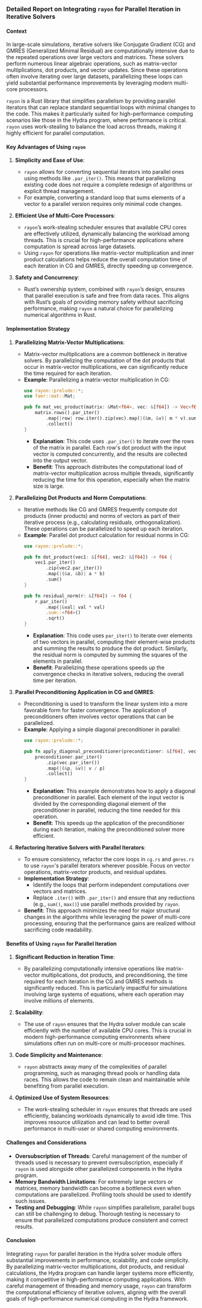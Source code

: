 ### Detailed Report on Integrating `rayon` for Parallel Iteration in Iterative Solvers

#### Context

In large-scale simulations, iterative solvers like Conjugate Gradient (CG) and GMRES (Generalized Minimal Residual) are computationally intensive due to the repeated operations over large vectors and matrices. These solvers perform numerous linear algebraic operations, such as matrix-vector multiplications, dot products, and vector updates. Since these operations often involve iterating over large datasets, parallelizing these loops can yield substantial performance improvements by leveraging modern multi-core processors.

`rayon` is a Rust library that simplifies parallelism by providing parallel iterators that can replace standard sequential loops with minimal changes to the code. This makes it particularly suited for high-performance computing scenarios like those in the Hydra program, where performance is critical. `rayon` uses work-stealing to balance the load across threads, making it highly efficient for parallel computation.

#### Key Advantages of Using `rayon`

1. **Simplicity and Ease of Use**:
   - `rayon` allows for converting sequential iterators into parallel ones using methods like `.par_iter()`. This means that parallelizing existing code does not require a complete redesign of algorithms or explicit thread management.
   - For example, converting a standard loop that sums elements of a vector to a parallel version requires only minimal code changes.

2. **Efficient Use of Multi-Core Processors**:
   - `rayon`’s work-stealing scheduler ensures that available CPU cores are effectively utilized, dynamically balancing the workload among threads. This is crucial for high-performance applications where computation is spread across large datasets.
   - Using `rayon` for operations like matrix-vector multiplication and inner product calculations helps reduce the overall computation time of each iteration in CG and GMRES, directly speeding up convergence.

3. **Safety and Concurrency**:
   - Rust’s ownership system, combined with `rayon`’s design, ensures that parallel execution is safe and free from data races. This aligns with Rust’s goals of providing memory safety without sacrificing performance, making `rayon` a natural choice for parallelizing numerical algorithms in Rust.

#### Implementation Strategy

1. **Parallelizing Matrix-Vector Multiplications**:
   - Matrix-vector multiplications are a common bottleneck in iterative solvers. By parallelizing the computation of the dot products that occur in matrix-vector multiplications, we can significantly reduce the time required for each iteration.
   - **Example**: Parallelizing a matrix-vector multiplication in CG:
     ```rust
     use rayon::prelude::*;
     use faer::mat::Mat;

     pub fn mat_vec_product(matrix: &Mat<f64>, vec: &[f64]) -> Vec<f64> {
         matrix.rows().par_iter()
             .map(|row| row.iter().zip(vec).map(|(&m, &v)| m * v).sum())
             .collect()
     }
     ```
     - **Explanation**: This code uses `.par_iter()` to iterate over the rows of the matrix in parallel. Each row's dot product with the input vector is computed concurrently, and the results are collected into the output vector.
     - **Benefit**: This approach distributes the computational load of matrix-vector multiplication across multiple threads, significantly reducing the time for this operation, especially when the matrix size is large.

2. **Parallelizing Dot Products and Norm Computations**:
   - Iterative methods like CG and GMRES frequently compute dot products (inner products) and norms of vectors as part of their iterative process (e.g., calculating residuals, orthogonalization). These operations can be parallelized to speed up each iteration.
   - **Example**: Parallel dot product calculation for residual norms in CG:
     ```rust
     use rayon::prelude::*;

     pub fn dot_product(vec1: &[f64], vec2: &[f64]) -> f64 {
         vec1.par_iter()
             .zip(vec2.par_iter())
             .map(|(&a, &b)| a * b)
             .sum()
     }

     pub fn residual_norm(r: &[f64]) -> f64 {
         r.par_iter()
             .map(|&val| val * val)
             .sum::<f64>()
             .sqrt()
     }
     ```
     - **Explanation**: This code uses `par_iter()` to iterate over elements of two vectors in parallel, computing their element-wise products and summing the results to produce the dot product. Similarly, the residual norm is computed by summing the squares of the elements in parallel.
     - **Benefit**: Parallelizing these operations speeds up the convergence checks in iterative solvers, reducing the overall time per iteration.

3. **Parallel Preconditioning Application in CG and GMRES**:
   - Preconditioning is used to transform the linear system into a more favorable form for faster convergence. The application of preconditioners often involves vector operations that can be parallelized.
   - **Example**: Applying a simple diagonal preconditioner in parallel:
     ```rust
     use rayon::prelude::*;

     pub fn apply_diagonal_preconditioner(preconditioner: &[f64], vec: &[f64]) -> Vec<f64> {
         preconditioner.par_iter()
             .zip(vec.par_iter())
             .map(|(&p, &v)| v / p)
             .collect()
     }
     ```
     - **Explanation**: This example demonstrates how to apply a diagonal preconditioner in parallel. Each element of the input vector is divided by the corresponding diagonal element of the preconditioner in parallel, reducing the time needed for this operation.
     - **Benefit**: This speeds up the application of the preconditioner during each iteration, making the preconditioned solver more efficient.

4. **Refactoring Iterative Solvers with Parallel Iterators**:
   - To ensure consistency, refactor the core loops in `cg.rs` and `gmres.rs` to use `rayon`'s parallel iterators wherever possible. Focus on vector operations, matrix-vector products, and residual updates.
   - **Implementation Strategy**:
     - Identify the loops that perform independent computations over vectors and matrices.
     - Replace `.iter()` with `.par_iter()` and ensure that any reductions (e.g., `sum()`, `max()`) use parallel methods provided by `rayon`.
   - **Benefit**: This approach minimizes the need for major structural changes in the algorithms while leveraging the power of multi-core processing, ensuring that the performance gains are realized without sacrificing code readability.

#### Benefits of Using `rayon` for Parallel Iteration

1. **Significant Reduction in Iteration Time**:
   - By parallelizing computationally intensive operations like matrix-vector multiplications, dot products, and preconditioning, the time required for each iteration in the CG and GMRES methods is significantly reduced. This is particularly impactful for simulations involving large systems of equations, where each operation may involve millions of elements.

2. **Scalability**:
   - The use of `rayon` ensures that the Hydra solver module can scale efficiently with the number of available CPU cores. This is crucial in modern high-performance computing environments where simulations often run on multi-core or multi-processor machines.

3. **Code Simplicity and Maintenance**:
   - `rayon` abstracts away many of the complexities of parallel programming, such as managing thread pools or handling data races. This allows the code to remain clean and maintainable while benefiting from parallel execution.

4. **Optimized Use of System Resources**:
   - The work-stealing scheduler in `rayon` ensures that threads are used efficiently, balancing workloads dynamically to avoid idle time. This improves resource utilization and can lead to better overall performance in multi-user or shared computing environments.

#### Challenges and Considerations

- **Oversubscription of Threads**: Careful management of the number of threads used is necessary to prevent oversubscription, especially if `rayon` is used alongside other parallelized components in the Hydra program.
- **Memory Bandwidth Limitations**: For extremely large vectors or matrices, memory bandwidth can become a bottleneck even when computations are parallelized. Profiling tools should be used to identify such issues.
- **Testing and Debugging**: While `rayon` simplifies parallelism, parallel bugs can still be challenging to debug. Thorough testing is necessary to ensure that parallelized computations produce consistent and correct results.

#### Conclusion

Integrating `rayon` for parallel iteration in the Hydra solver module offers substantial improvements in performance, scalability, and code simplicity. By parallelizing matrix-vector multiplications, dot products, and residual calculations, the Hydra program can handle larger systems more efficiently, making it competitive in high-performance computing applications. With careful management of threading and memory usage, `rayon` can transform the computational efficiency of iterative solvers, aligning with the overall goals of high-performance numerical computing in the Hydra framework.